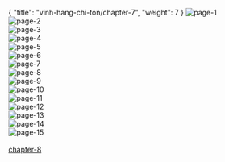 { "title": "vinh-hang-chi-ton/chapter-7", "weight": 7 }
<img src="vinh-hang-chi-ton_0007_01-b22d3292da96e17683b16d9bc298b7c0.webp" alt="page-1" origin="https://1.bp.blogspot.com/-_68PHGrvboE/WLZDwnLz-lI/AAAAAAAAYdU/FdDqt_maf-0WLoKaaYogSY70VjFrYriiACLcB/s0/1.jpg"><br/>
<img src="vinh-hang-chi-ton_0007_02-e99ce4a1fd133e8fb32bcda68f038cc2.webp" alt="page-2" origin="https://1.bp.blogspot.com/-uEtSM2vMY3Y/WLZDy-z8YKI/AAAAAAAAYdw/-pWqxxFWjpQ0hMWON34vNeNrxqOtXJElwCLcB/s0/2.jpg"><br/>
<img src="vinh-hang-chi-ton_0007_03-f3a664e817bd81d40d95f5f663b065c1.webp" alt="page-3" origin="https://1.bp.blogspot.com/-IgeZNuOVKtg/WLZDzZeLQPI/AAAAAAAAYd0/8bYL2mbGIVwwAHjvVScjp62O6MJnyUSLgCLcB/s0/3.jpg"><br/>
<img src="vinh-hang-chi-ton_0007_04-77d667ffe75ab19386be34b175533211.webp" alt="page-4" origin="https://1.bp.blogspot.com/-1DpESOyZASc/WLZDzozmazI/AAAAAAAAYd4/BzFInK6_et4BKuQVTdDLuGxtF4AMiMfgwCLcB/s0/4.jpg"><br/>
<img src="vinh-hang-chi-ton_0007_05-efb105169271ce6d4ea5d6b584cb0153.webp" alt="page-5" origin="https://1.bp.blogspot.com/-ayIZ6sDhlUs/WLZD0K7859I/AAAAAAAAYd8/KND76ZnVuowJLkGSl5jyoUJMuYUOSHJOgCLcB/s0/5.jpg"><br/>
<img src="vinh-hang-chi-ton_0007_06-54bfcfa18dce56917bb1d96d8e5167f2.webp" alt="page-6" origin="https://1.bp.blogspot.com/-H7uP1Dwa1B4/WLZD0_3MBrI/AAAAAAAAYeE/0bvRu0BLSLwtyboQN53Jaf04sxYwLa8oQCLcB/s0/6.jpg"><br/>
<img src="vinh-hang-chi-ton_0007_07-6a23979f2cd36ed8f01c88f5a93e2da6.webp" alt="page-7" origin="https://1.bp.blogspot.com/-QcvAaRIOEN8/WLZD0mOMqCI/AAAAAAAAYeA/QkNnkIIY7rMQZXNanUZVANF6i8lFEMOEACLcB/s0/7.jpg"><br/>
<img src="vinh-hang-chi-ton_0007_08-77105d99d1723aaa6a3325a2544dc784.webp" alt="page-8" origin="https://1.bp.blogspot.com/--lVy24OYFXI/WLZD1p1SDoI/AAAAAAAAYeI/1XCnQHemjXQzuYf8rpFi3z5Jcnedoh-SACLcB/s0/8.jpg"><br/>
<img src="vinh-hang-chi-ton_0007_09-8f2f448ab9582a555a4d315cbdd2e8a4.webp" alt="page-9" origin="https://1.bp.blogspot.com/-2GcYawDiLLI/WLZD19tBIFI/AAAAAAAAYeM/tQKBePFVGfITSRas4Jx49pR-xed5d-jpwCLcB/s0/9.jpg"><br/>
<img src="vinh-hang-chi-ton_0007_10-db8d77449ccfb7c0c43c553f47ed6d47.webp" alt="page-10" origin="https://1.bp.blogspot.com/-lz5lzr28JbU/WLZDwz_L3iI/AAAAAAAAYdY/ABHau7wMQjkFZg97ZMPNyW3U7Vtx5Ct7ACLcB/s0/10.jpg"><br/>
<img src="vinh-hang-chi-ton_0007_11-8d1cfec236b83a941f9f3b6dbd10bb04.webp" alt="page-11" origin="https://1.bp.blogspot.com/-rE2ez65miPU/WLZDyEOlduI/AAAAAAAAYdk/Qx1utsOezPgA-eNXHYGA_3wEm5CJYUUYgCLcB/s0/11.jpg"><br/>
<img src="vinh-hang-chi-ton_0007_12-77546b3026c2fd04429f59ec23bf0766.webp" alt="page-12" origin="https://1.bp.blogspot.com/-Ib_t21ZsyN0/WLZDxug1KdI/AAAAAAAAYdc/Wj0AZmSsswk8EntdnL7XsXXHsVb-2-nHgCLcB/s0/12.jpg"><br/>
<img src="vinh-hang-chi-ton_0007_13-9c728ed346507eb2913ef898f35a6591.webp" alt="page-13" origin="https://1.bp.blogspot.com/-KzJqSK4rP8c/WLZDx0d_uPI/AAAAAAAAYdg/mRdl-OgPJDEW45xK4yKeP2aXjGb90n99QCLcB/s0/13.jpg"><br/>
<img src="vinh-hang-chi-ton_0007_14-602204764d4bd5d6aa546daa0491085a.webp" alt="page-14" origin="https://1.bp.blogspot.com/-P5R5cJhFHiQ/WLZDyt4EmgI/AAAAAAAAYdo/JMonCrzoaMMTdXp-im7JXDCqulX7_G0LwCLcB/s0/14.jpg"><br/>
<img src="vinh-hang-chi-ton_0007_15-70268bdd423e4bb1089d086fc70197cc.webp" alt="page-15" origin="https://1.bp.blogspot.com/-8QRo_BBr1s8/WLZDy1hrFII/AAAAAAAAYds/nEkFib95kNkeTwO_kJWRVNbohxctOzwVgCLcB/s0/15.jpg"><br/>
<br/><a class="nextchap" href="/vinh-hang-chi-ton/chapter-8">chapter-8</a>
